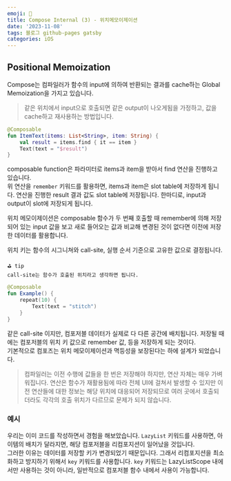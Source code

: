 ```yaml
---
emoji: 🔎
title: Compose Internal (3) - 위치메모이제이션
date: '2023-11-08'
tags: 블로그 github-pages gatsby
categories: iOS
---
```


## Positional Memoization

Compose는 컴파일러가 함수의 input에 의하여 반환되는 결과를 cache하는 Global Memoization을 가지고 있습니다.

> 같은 위치에서 input으로 호출되면 같은 output이 나오게됨을 가정하고, 값을 cache하고 재사용하는 방법입니다.

```kotlin
@Composable
fun ItemText(items: List<String>, item: String) {
    val result = items.find { it == item }
    Text(text = "$result")
}
```

composable function은 파라미터로 items과 item을 받아서 find 연산을 진행하고 있습니다.  
위 연산을 `remember` 키워드를 활용하면, items과 item은 slot table에 저장하게 됩니다. 연산을 진행한 result 결과 값도 slot table에 저장됩니다. 한마디로, input과 output이 slot에 저장되게 됩니다.

위치 메모이제이션은 composable 함수가 두 번째 호출할 때 remember에 의해 저장되어 있는 input 값을 보고 새로 들어오는 값과 비교해 변경된 것이 없다면 이전에 저장한 데이터를 활용합니다.

위치 키는 함수의 시그니쳐와 call-site, 실행 순서 기준으로 고유한 값으로 결정됩니다.

```
⛳️ tip
call-site는 함수가 호출된 위치라고 생각하면 됩니다.
```

```kotlin
@Composable
fun Example() {
    repeat(10) {
        Text(text = "stitch")
    }
}
```

같은 call-site 이지만, 컴포저블 데이터가 실제로 다 다른 공간에 배치됩니다. 저장될 때에는 컴포저블의 위치 키 값으로 remember 값, 등을 저장하게 되는 것이다.  
기본적으로 컴포즈는 위치 메모이제이션과 멱등성을 보장된다는 하에 설계가 되었습니다.

> 컴파일러는 이전 수행에 값들을 한 번은 저장해야 하지만, 연산 자체는 매우 가벼워집니다.
> 연산은 함수가 재활용됨에 따라 전체 UI에 걸쳐서 발생할 수 있지만 이전 연산들에 대한 정보는
> 해당 위치에 대응되어 저장되므로 여러 곳에서 호출되더라도 각각의 호출 위치가 다르므로 문제가 되지 않습니다.

### 예시

우리는 이미 코드를 작성하면서 경험을 해보았습니다.
`LazyList` 키워드를 사용하면, 아이템의 배치가 달라지면, 해당 컴포저블을 리컴포지션이 일어났을 것입니다.  
그러한 이유는 데이터를 저장할 키가 변경되었기 때문입니다. 그래서 리컴포지션을 최소화하고 방지하기 위해서 `key` 키워드를 사용합니다.
`key` 키워드는 LazyListScope 내에서만 사용하는 것이 아니라, 일반적으로 컴포저블 함수 내에서 사용이 가능합니다.